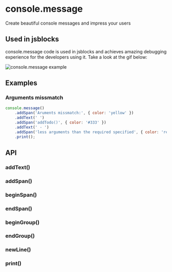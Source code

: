 # console.message

Create beautiful console messages and impress your users

## Used in jsblocks

console.message code is used in jsblocks and achieves amazing debugging experience for the developers using it.
Take a look at the gif below:

![console.message example](http://jsblocks.com/img/debugging.gif')

## Examples

### Arguments missmatch

```javascript
console.message()
	.addSpan('Aruments missmatch:', { color: 'yellow' })
	.addText(' ')
	.addSpan('addTodo()', { color: '#333' })
	.addText(' - ')
	.addSpan('less arguments than the required specified', { color: 'red' })
	.print();
```

## API

### addText()

### addSpan()

### beginSpan()

### endSpan()

### beginGroup()

### endGroup()

### newLine()

### print()